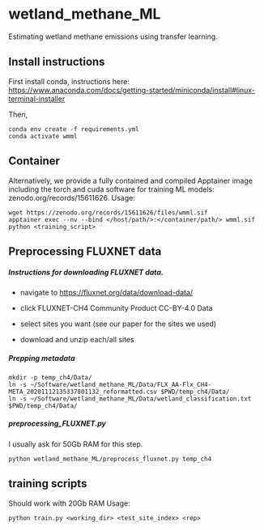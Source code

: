 # wetland_methane_ML
Estimating wetland methane emissions using transfer learning.




## Install instructions
First install conda, instructions here: https://www.anaconda.com/docs/getting-started/miniconda/install#linux-terminal-installer

Then,
```
conda env create -f requirements.yml
conda activate wmml
```

## Container
Alternatively, we provide a fully contained and compiled Apptainer image including the torch and cuda software for training ML models: zenodo.org/records/15611626.
Usage:
```
wget https://zenodo.org/records/15611626/files/wmml.sif
apptainer exec --nv --bind </host/path/>:</container/path/> wmml.sif python <training_script>
```








## Preprocessing FLUXNET data

##### Instructions for downloading FLUXNET data.
- navigate to https://fluxnet.org/data/download-data/

- click FLUXNET-CH4 Community Product CC-BY-4.0 Data

- select sites you want (see our paper for the sites we used)

- download and unzip each/all sites


##### Prepping metadata
```
mkdir -p temp_ch4/Data/
ln -s ~/Software/wetland_methane_ML/Data/FLX_AA-Flx_CH4-META_20201112135337801132_reformatted.csv $PWD/temp_ch4/Data/
ln -s ~/Software/wetland_methane_ML/Data/wetland_classification.txt $PWD/temp_ch4/Data/
```

##### preprocessing_FLUXNET.py
I usually ask for 50Gb RAM for this step.
```
python wetland_methane_ML/preprocess_fluxnet.py temp_ch4
```










## training scripts
Should work with 20Gb RAM
Usage:
```
python train.py <working_dir> <test_site_index> <rep>
```

